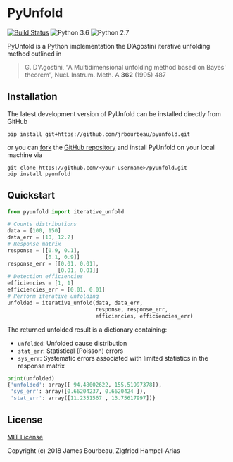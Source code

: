 # PyUnfold

[![Build Status](https://travis-ci.org/jrbourbeau/pyunfold.svg?branch=master)](https://travis-ci.org/jrbourbeau/pyunfold)
![Python 3.6](https://img.shields.io/badge/python-3.6-blue.svg)
![Python 2.7](https://img.shields.io/badge/python-2.7-blue.svg)

PyUnfold is a Python implementation the D’Agostini iterative unfolding method outlined in

> G. D'Agostini, “A Multidimensional unfolding method based on Bayes' theorem”, Nucl. Instrum. Meth. A **362** (1995) 487


## Installation

The latest development version of PyUnfold can be installed directly from GitHub

```
pip install git+https://github.com/jrbourbeau/pyunfold.git
```

or you can [fork](https://guides.github.com/activities/forking/) the [GitHub repository](https://github.com/jrbourbeau/pyunfold) and install PyUnfold on your local machine via

```
git clone https://github.com/<your-username>/pyunfold.git
pip install pyunfold
```

## Quickstart

```python
from pyunfold import iterative_unfold

# Counts distributions
data = [100, 150]
data_err = [10, 12.2]
# Response matrix
response = [[0.9, 0.1],
            [0.1, 0.9]]
response_err = [[0.01, 0.01],
                [0.01, 0.01]]
# Detection efficiencies
efficiencies = [1, 1]
efficiencies_err = [0.01, 0.01]
# Perform iterative unfolding
unfolded = iterative_unfold(data, data_err,
                            response, response_err,
                            efficiencies, efficiencies_err)
```
The returned unfolded result is a dictionary containing:
- `unfolded`: Unfolded cause distribution
- `stat_err`: Statistical (Poisson) errors
- `sys_err`: Systematic errors associated with limited statistics in the response matrix

```python
print(unfolded)             
{'unfolded': array([ 94.48002622, 155.51997378]),
 'sys_err': array([0.66204237, 0.6620424 ]),
 'stat_err': array([11.2351567 , 13.75617997])}
```

## License

[MIT License](LICENSE)

Copyright (c) 2018 James Bourbeau, Zigfried Hampel-Arias
